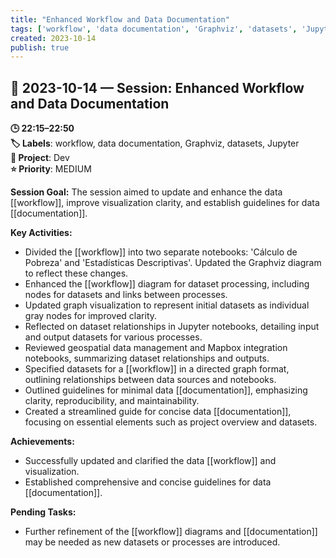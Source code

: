 ```yaml
---
title: "Enhanced Workflow and Data Documentation"
tags: ['workflow', 'data documentation', 'Graphviz', 'datasets', 'Jupyter']
created: 2023-10-14
publish: true
---
```


## 📅 2023-10-14 — Session: Enhanced Workflow and Data Documentation

**🕒 22:15–22:50**  
**🏷️ Labels**: workflow, data documentation, Graphviz, datasets, Jupyter  
**📂 Project**: Dev  
**⭐ Priority**: MEDIUM  


**Session Goal:**
The session aimed to update and enhance the data [[workflow]], improve visualization clarity, and establish guidelines for data [[documentation]].

**Key Activities:**
- Divided the [[workflow]] into two separate notebooks: 'Cálculo de Pobreza' and 'Estadísticas Descriptivas'. Updated the Graphviz diagram to reflect these changes.
- Enhanced the [[workflow]] diagram for dataset processing, including nodes for datasets and links between processes.
- Updated graph visualization to represent initial datasets as individual gray nodes for improved clarity.
- Reflected on dataset relationships in Jupyter notebooks, detailing input and output datasets for various processes.
- Reviewed geospatial data management and Mapbox integration notebooks, summarizing dataset relationships and outputs.
- Specified datasets for a [[workflow]] in a directed graph format, outlining relationships between data sources and notebooks.
- Outlined guidelines for minimal data [[documentation]], emphasizing clarity, reproducibility, and maintainability.
- Created a streamlined guide for concise data [[documentation]], focusing on essential elements such as project overview and datasets.

**Achievements:**
- Successfully updated and clarified the data [[workflow]] and visualization.
- Established comprehensive and concise guidelines for data [[documentation]].

**Pending Tasks:**
- Further refinement of the [[workflow]] diagrams and [[documentation]] may be needed as new datasets or processes are introduced.
